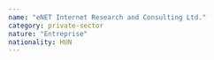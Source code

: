 ```yaml
---
name: "eNET Internet Research and Consulting Ltd."
category: private-sector
nature: "Entreprise"
nationality: HUN
---
```

    